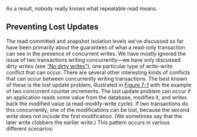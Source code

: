 As a result, nobody really knows what repeatable read means. ## Preventing Lost Updates 
The read committed and snapshot isolation levels we’ve discussed so far have been primarily about the guarantees
of what a read-only transaction can see in the presence of concurrent writes. We have mostly ignored
the issue of two transactions writing concurrently—we have only discussed dirty writes (see
[“No dirty writes”](#sec_transactions_dirty_write)), one particular type of write-write conflict that can occur. 
There are several other interesting kinds of conflicts that can occur between concurrently writing
transactions. The best known of these is the lost update problem, illustrated in
[Figure 7-1](#fig_transactions_increment) with the example of two concurrent counter increments. 
The lost update problem can occur if an application reads some value from the database, modifies it,
and writes back the modified value (a read-modify-write cycle). If two transactions do this
concurrently, one of the modifications can be lost, because the second write does not include the
first modification. (We sometimes say that the later write clobbers the earlier write.) This
pattern occurs in various different scenarios: